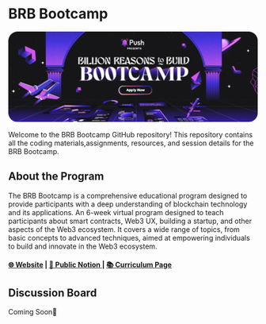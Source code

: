 # BRB Bootcamp

![BRB Bootcamp Image](./Assets/BRB_Bootcamp.png)

Welcome to the BRB Bootcamp GitHub repository! This repository contains all the coding materials,assignments, resources, and session details for the BRB Bootcamp.

## About the Program

The BRB Bootcamp is a comprehensive educational program designed to provide participants with a deep understanding of blockchain technology and its applications. An 6-week virtual program designed to teach participants about smart contracts, Web3 UX, building a startup, and other aspects of the Web3 ecosystem. It covers a wide range of topics, from basic concepts to advanced techniques, aimed at empowering individuals to build and innovate in the Web3 ecosystem.

<h4 align="">
  <a href="https://push.org/bootcamp/">🌐 Website</a> |
  <a href="https://www.notion.so/pushprotocol/BRB-Bootcamp-2024-d98ebc82d2b247b5839a903c05c7a920">📘 Public Notion  </a> |
  <a href="https://www.notion.so/pushprotocol/Bootcamp-Curriculum-beb17930768845558b2ac98e512b79be">📚 Curriculum Page  </a>
</h4>


## Discussion Board
Coming Soon👀

